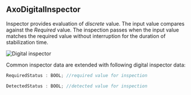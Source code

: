 ## AxoDigitalInspector

Inspector provides evaluation of *discrete* value. The input value compares against the *Required* value. The inspection passes when the input value matches the required value without interruption for the duration of stabilization time.

![Digital inspector](~/images/digital-inspector.png)

Common inspector data are extended with following digital inspector data:

```C#
RequiredStatus : BOOL; //required value for inspection

DetectedStatus : BOOL; //detected value for inspection
```